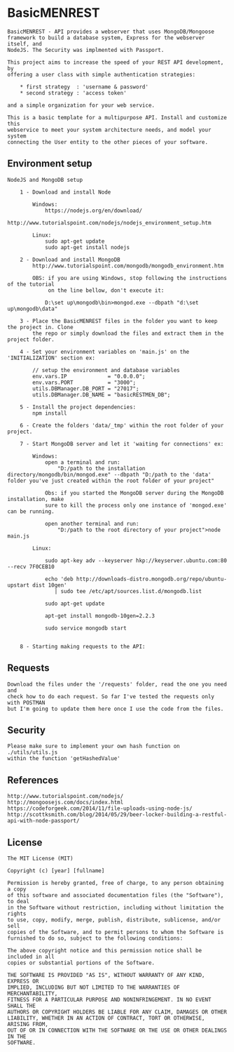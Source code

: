 # BasicMENREST

    BasicMENREST - API provides a webserver that uses MongoDB/Mongoose 
    framework to build a database system, Express for the webserver itself, and 
    NodeJS. The Security was implmented with Passport.

    This project aims to increase the speed of your REST API development, by 
    offering a user class with simple authentication strategies:
        
        * first strategy  : 'username & password'
        * second strategy : 'access token'
        
    and a simple organization for your web service.

    This is a basic template for a multipurpose API. Install and customize this
    webservice to meet your system architecture needs, and model your system 
    connecting the User entity to the other pieces of your software.
    

## Environment setup

    NodeJS and MongoDB setup
    
        1 - Download and install Node
            
            Windows:
                https://nodejs.org/en/download/
                http://www.tutorialspoint.com/nodejs/nodejs_environment_setup.htm
        
            Linux:
                sudo apt-get update
                sudo apt-get install nodejs
        
        2 - Download and install MongoDB
            http://www.tutorialspoint.com/mongodb/mongodb_environment.htm
            
            OBS: if you are using Windows, stop following the instructions of the tutorial 
                 on the line bellow, don't execute it:
                 
                D:\set up\mongodb\bin>mongod.exe --dbpath "d:\set up\mongodb\data"
        
        3 - Place the BasicMENREST files in the folder you want to keep the project in. Clone 
            the repo or simply download the files and extract them in the project folder.
            
        4 - Set your environment variables on 'main.js' on the 'INITIALIZATION' section ex:
            
            // setup the environment and database variables
            env.vars.IP             = "0.0.0.0";  
            env.vars.PORT           = "3000";
            utils.DBManager.DB_PORT = "27017";
            utils.DBManager.DB_NAME = "basicRESTMEN_DB";
        
        5 - Install the project dependencies:
            npm install
        
        6 - Create the folders 'data/_tmp' within the root folder of your project.
           
        7 - Start MongoDB server and let it 'waiting for connections' ex:
            
            Windows:
                open a terminal and run:
                    "D:/path to the installation directory/mongodb/bin/mongod.exe" --dbpath "D:/path to the 'data' folder you've just created within the root folder of your project"
                
                Obs: if you started the MongoDB server during the MongoDB installation, make 
                sure to kill the process only one instance of 'mongod.exe' can be running.
                
                open another terminal and run:
                    "D:/path to the root directory of your project">node main.js
            
            Linux:
            
                sudo apt-key adv --keyserver hkp://keyserver.ubuntu.com:80 --recv 7F0CEB10
                
                echo 'deb http://downloads-distro.mongodb.org/repo/ubuntu-upstart dist 10gen' 
                   | sudo tee /etc/apt/sources.list.d/mongodb.list
                   
                sudo apt-get update
                
                apt-get install mongodb-10gen=2.2.3
                
                sudo service mongodb start
                
            
        8 - Starting making requests to the API:
    

## Requests

    Download the files under the '/requests' folder, read the one you need and 
    check how to do each request. So far I've tested the requests only with POSTMAN
    but I'm going to update them here once I use the code from the files.
    
    
## Security
    
    Please make sure to implement your own hash function on ./utils/utils.js 
    within the function 'getHashedValue'


## References
    http://www.tutorialspoint.com/nodejs/
    http://mongoosejs.com/docs/index.html
    https://codeforgeek.com/2014/11/file-uploads-using-node-js/
    http://scottksmith.com/blog/2014/05/29/beer-locker-building-a-restful-api-with-node-passport/


## License

    The MIT License (MIT)

    Copyright (c) [year] [fullname]
    
    Permission is hereby granted, free of charge, to any person obtaining a copy
    of this software and associated documentation files (the "Software"), to deal
    in the Software without restriction, including without limitation the rights
    to use, copy, modify, merge, publish, distribute, sublicense, and/or sell
    copies of the Software, and to permit persons to whom the Software is
    furnished to do so, subject to the following conditions:
    
    The above copyright notice and this permission notice shall be included in all
    copies or substantial portions of the Software.
    
    THE SOFTWARE IS PROVIDED "AS IS", WITHOUT WARRANTY OF ANY KIND, EXPRESS OR
    IMPLIED, INCLUDING BUT NOT LIMITED TO THE WARRANTIES OF MERCHANTABILITY,
    FITNESS FOR A PARTICULAR PURPOSE AND NONINFRINGEMENT. IN NO EVENT SHALL THE
    AUTHORS OR COPYRIGHT HOLDERS BE LIABLE FOR ANY CLAIM, DAMAGES OR OTHER
    LIABILITY, WHETHER IN AN ACTION OF CONTRACT, TORT OR OTHERWISE, ARISING FROM,
    OUT OF OR IN CONNECTION WITH THE SOFTWARE OR THE USE OR OTHER DEALINGS IN THE
    SOFTWARE.